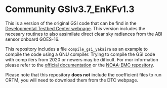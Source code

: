 # Community GSIv3.7_EnKFv1.3

This is a version of the original GSI code that can be find in the [Developmental Testbed Center webpage](https://dtcenter.org/community-code/gridpoint-statistical-interpolation-gsi). This version includes the necesary routines to also assimilate direct clear sky radiances from the ABI sensor onboard GOES-16. 


This repository includes a file `compile_gsi_yakaira` as an example to compile the code using a GNU compiler. Trying to compile the GSI code with comp
ilers from 2020 or newers may be dificult. For mor information please refer to the [official documentation](https://dtcenter.org/community-code/gridpoint-statistical-interpolation-gsi/documentation)  or the [NOAA-EMC repository](https://github.com/NOAA-EMC/GSI).

Please note that this repository **does not** include the coefficient files to run CRTM, you will need to download them from the DTC webpage.
